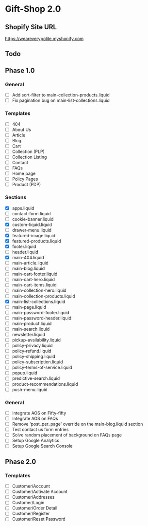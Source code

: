 # Gift-Shop 2.0

## Shopify Site URL
https://weareverypolite.myshopify.com

## Todo
## Phase 1.0
### General
- [ ] Add sort-filter to main-collection-products.liquid
- [ ] Fix pagination bug on main-list-collections.liquid

### Templates
- [ ] 404
- [ ] About Us
- [ ] Article
- [ ] Blog
- [ ] Cart
- [ ] Collection (PLP)
- [ ] Collection Listing
- [ ] Contact
- [ ] FAQs
- [ ] Home page
- [ ] Policy Pages
- [ ] Product (PDP)

### Sections
- [x] apps.liquid
- [ ] contact-form.liquid
- [ ] cookie-banner.liquid
- [x] custom-liquid.liquid
- [ ] drawer-menu.liquid
- [x] featured-image.liquid
- [x] featured-products.liquid
- [x] footer.liquid
- [ ] header.liquid
- [x] main-404.liquid
- [ ] main-article.liquid
- [ ] main-blog.liquid
- [ ] main-cart-footer.liquid
- [ ] main-cart-hero.liquid
- [ ] main-cart-items.liquid
- [ ] main-collection-hero.liquid
- [ ] main-collection-products.liquid
- [x] main-list-collections.liquid
- [ ] main-page.liquid
- [ ] main-password-footer.liquid
- [ ] main-password-header.liquid
- [ ] main-product.liquid
- [ ] main-search.liquid
- [ ] newsletter.liquid
- [ ] pickup-availability.liquid
- [ ] policy-privacy.liquid
- [ ] policy-refund.liquid
- [ ] policy-shipping.liquid
- [ ] policy-subscription.liquid
- [ ] policy-terms-of-service.liquid
- [ ] popup.liquid
- [ ] predictive-search.liquid
- [ ] product-recommendations.liquid
- [ ] push-menu.liquid

### General
- [ ] Integrate AOS on Fifty-fifty
- [ ] Integrate AOS on FAQs
- [ ] Remove 'post_per_page' override on the main-blog.liquid section
- [ ] Test contact us form entries
- [ ] Solve random placement of background on FAQs page
- [ ] Setup Google Analytics
- [ ] Setup Google Search Console

## Phase 2.0
### Templates
- [ ] Customer/Account
- [ ] Customer/Activate Account
- [ ] Customer/Addresses
- [ ] Customer/Login
- [ ] Customer/Order Detail
- [ ] Customer/Register
- [ ] Customer/Reset Password
